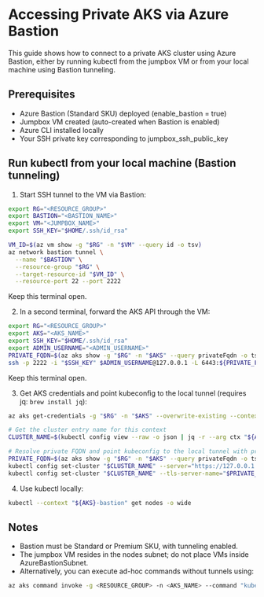 # Accessing Private AKS via Azure Bastion

This guide shows how to connect to a private AKS cluster using Azure Bastion, either by running kubectl from the jumpbox VM or from your local machine using Bastion tunneling.

## Prerequisites

- Azure Bastion (Standard SKU) deployed (enable_bastion = true)
- Jumpbox VM created (auto-created when Bastion is enabled)
- Azure CLI installed locally
- Your SSH private key corresponding to jumpbox_ssh_public_key



## Run kubectl from your local machine (Bastion tunneling)

1. Start SSH tunnel to the VM via Bastion:
```bash
export RG="<RESOURCE_GROUP>"
export BASTION="<BASTION_NAME>"
export VM="<JUMPBOX_NAME>"
export SSH_KEY="$HOME/.ssh/id_rsa"

VM_ID=$(az vm show -g "$RG" -n "$VM" --query id -o tsv)
az network bastion tunnel \
  --name "$BASTION" \
  --resource-group "$RG" \
  --target-resource-id "$VM_ID" \
  --resource-port 22 --port 2222
```
Keep this terminal open.

2. In a second terminal, forward the AKS API through the VM:
```bash
export RG="<RESOURCE_GROUP>"
export AKS="<AKS_NAME>"
export SSH_KEY="$HOME/.ssh/id_rsa"
export ADMIN_USERNAME="<ADMIN_USERNAME>"
PRIVATE_FQDN=$(az aks show -g "$RG" -n "$AKS" --query privateFqdn -o tsv)
ssh -p 2222 -i "$SSH_KEY" $ADMIN_USERNAME@127.0.0.1 -L 6443:${PRIVATE_FQDN}:443 -N
```
Keep this terminal open.

3. Get AKS credentials and point kubeconfig to the local tunnel (requires jq: `brew install jq`):
```bash
az aks get-credentials -g "$RG" -n "$AKS" --overwrite-existing --context "${AKS}-bastion"

# Get the cluster entry name for this context
CLUSTER_NAME=$(kubectl config view --raw -o json | jq -r --arg ctx "${AKS}-bastion" '.contexts[] | select(.name==$ctx) | .context.cluster')

# Resolve private FQDN and point kubeconfig to the local tunnel with proper TLS SNI
PRIVATE_FQDN=$(az aks show -g "$RG" -n "$AKS" --query privateFqdn -o tsv)
kubectl config set-cluster "$CLUSTER_NAME" --server="https://127.0.0.1:6443"
kubectl config set-cluster "$CLUSTER_NAME" --tls-server-name="$PRIVATE_FQDN"
```

4. Use kubectl locally:
```bash
kubectl --context "${AKS}-bastion" get nodes -o wide
```

## Notes
- Bastion must be Standard or Premium SKU, with tunneling enabled.
- The jumpbox VM resides in the nodes subnet; do not place VMs inside AzureBastionSubnet.
- Alternatively, you can execute ad-hoc commands without tunnels using:
```bash
az aks command invoke -g <RESOURCE_GROUP> -n <AKS_NAME> --command "kubectl get nodes"
```

